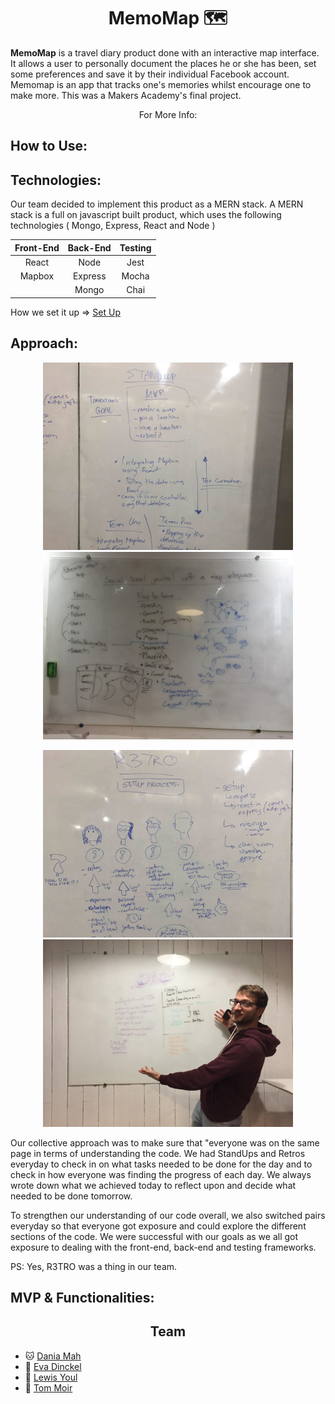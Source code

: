 <h1 align="center">
  MemoMap 🗺
</h1>

**MemoMap** is a travel diary product done with an interactive map interface. It allows a user to personally document the places he or she has been, set some preferences and save it by their individual Facebook account. Memomap is an app that tracks one's memories whilst encourage one to make more. This was a Makers Academy's final project.

<div align="center"> For More Info: </div>


<h2> How to Use: </h2>



<h2> Technologies:  </h2>

Our team decided to implement this product as a MERN stack. A MERN stack is a full on javascript built product, which uses the following
technologies ( Mongo, Express, React and Node )

| Front-End     | Back-End      | Testing |
| :---:         |:---:          | :---:   |
| React         | Node          | Jest    |
| Mapbox        | Express       | Mocha   |
|               | Mongo         | Chai    |


How we set it up => [Set Up](https://hackernoon.com/episode-43-the-art-of-setting-up-a-mern-stack-final-project-week-d554bffe2c0e)




<h2> Approach: </h2>

<p float="left" align= "center">
  <img src="READMEimages/3.jpg" width="400" />
  <img src="READMEimages/standup1.jpg" width="400" />
</p>

<p float="left" align= "center">
  <img src="READMEimages/2.jpg" width="400" />
  <img src="READMEimages/retro1.jpg" width="400" />
</p>



Our collective approach was to make sure that  "everyone was on the same page in terms of understanding the code. We had StandUps and Retros everyday to check in on what tasks needed to be
done for the day and to check in how everyone was
finding the progress of each day. We always wrote
down what we achieved today to reflect upon and decide what needed to be done tomorrow.

 To strengthen our understanding of our code overall, we also switched pairs everyday so that everyone got exposure and could explore the different sections of the code. We were successful with our goals as we all got exposure to dealing with the front-end, back-end and testing frameworks.


PS: Yes, R3TRO was a thing in our team.
<br>



<h2> MVP & Functionalities: </h2>





<h2 align="center"> Team </h2>


- 🐱 [Dania Mah](https://github.com/thatdania)
- 🐰 [Eva Dinckel](https://github.com/evadinckel)
- 🐸 [Lewis Youl](https://github.com/LewisYoul)
- 🐨 [Tom Moir](https://github.com/tmerrr)

